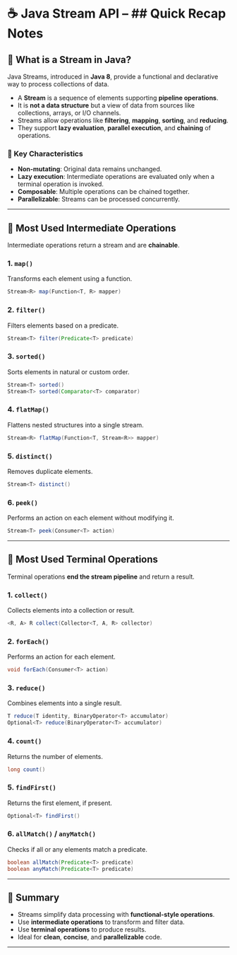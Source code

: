 # ☕ Java Stream API – ## Quick Recap Notes

## 🧵 What is a Stream in Java?

Java Streams, introduced in **Java 8**, provide a functional and declarative way to process collections of data.

- A **Stream** is a sequence of elements supporting **pipeline operations**.
- It is **not a data structure** but a view of data from sources like collections, arrays, or I/O channels.
- Streams allow operations like **filtering**, **mapping**, **sorting**, and **reducing**.
- They support **lazy evaluation**, **parallel execution**, and **chaining** of operations.

### 🔑 Key Characteristics
- **Non-mutating**: Original data remains unchanged.
- **Lazy execution**: Intermediate operations are evaluated only when a terminal operation is invoked.
- **Composable**: Multiple operations can be chained together.
- **Parallelizable**: Streams can be processed concurrently.

---

## 🔄 Most Used Intermediate Operations

Intermediate operations return a stream and are **chainable**.

### 1. `map()`
Transforms each element using a function.
```java
Stream<R> map(Function<T, R> mapper)
```

### 2. `filter()`
Filters elements based on a predicate.
```java
Stream<T> filter(Predicate<T> predicate)
```

### 3. `sorted()`
Sorts elements in natural or custom order.
```java
Stream<T> sorted()
Stream<T> sorted(Comparator<T> comparator)
```

### 4. `flatMap()`
Flattens nested structures into a single stream.
```java
Stream<R> flatMap(Function<T, Stream<R>> mapper)
```

### 5. `distinct()`
Removes duplicate elements.
```java
Stream<T> distinct()
```

### 6. `peek()`
Performs an action on each element without modifying it.
```java
Stream<T> peek(Consumer<T> action)
```

---

## 🏁 Most Used Terminal Operations

Terminal operations **end the stream pipeline** and return a result.

### 1. `collect()`
Collects elements into a collection or result.
```java
<R, A> R collect(Collector<T, A, R> collector)
```

### 2. `forEach()`
Performs an action for each element.
```java
void forEach(Consumer<T> action)
```

### 3. `reduce()`
Combines elements into a single result.
```java
T reduce(T identity, BinaryOperator<T> accumulator)
Optional<T> reduce(BinaryOperator<T> accumulator)
```

### 4. `count()`
Returns the number of elements.
```java
long count()
```

### 5. `findFirst()`
Returns the first element, if present.
```java
Optional<T> findFirst()
```

### 6. `allMatch()` / `anyMatch()`
Checks if all or any elements match a predicate.
```java
boolean allMatch(Predicate<T> predicate)
boolean anyMatch(Predicate<T> predicate)
```

---

## 📌 Summary

- Streams simplify data processing with **functional-style operations**.
- Use **intermediate operations** to transform and filter data.
- Use **terminal operations** to produce results.
- Ideal for **clean**, **concise**, and **parallelizable** code.

---
